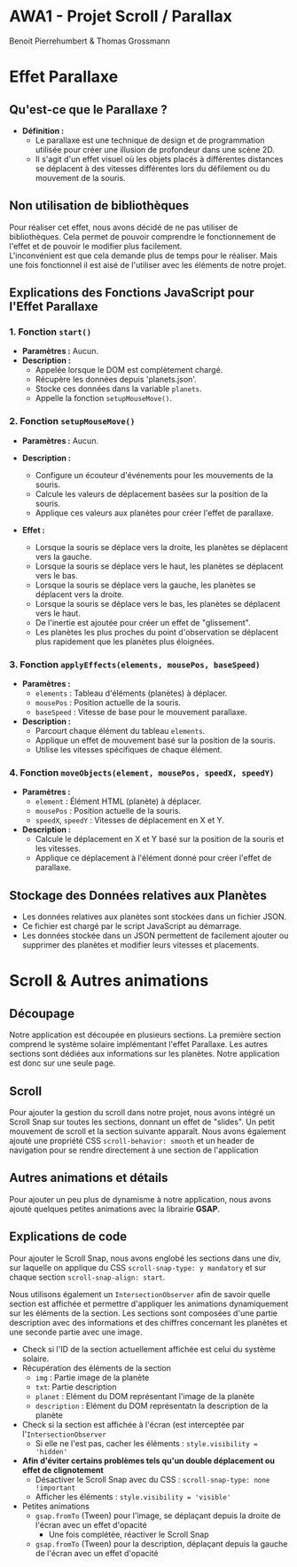 # AWA1 - Projet Scroll / Parallax
Benoit Pierrehumbert & Thomas Grossmann

# Effet Parallaxe
## Qu'est-ce que le Parallaxe ?
- **Définition :**
  - Le parallaxe est une technique de design et de programmation utilisée pour créer une illusion de profondeur dans une scène 2D. 
  - Il s'agit d'un effet visuel où les objets placés à différentes distances se déplacent à des vitesses différentes lors du défilement ou du mouvement de la souris.

## Non utilisation de bibliothèques 
Pour réaliser cet effet, nous avons décidé de ne pas utiliser de bibliothèques.
Cela permet de pouvoir comprendre le fonctionnement de l'effet et de pouvoir le modifier plus facilement.  
L'inconvénient est que cela demande plus de temps pour le réaliser.
Mais une fois fonctionnel il est aisé de l'utiliser avec les éléments de notre projet.

## Explications des Fonctions JavaScript pour l'Effet Parallaxe

### 1. Fonction `start()`
- **Paramètres :** Aucun.
- **Description :**
  - Appelée lorsque le DOM est complètement chargé.
  - Récupère les données depuis 'planets.json'.
  - Stocke ces données dans la variable `planets`.
  - Appelle la fonction `setupMouseMove()`.

### 2. Fonction `setupMouseMove()`
- **Paramètres :** Aucun.
- **Description :**
  - Configure un écouteur d'événements pour les mouvements de la souris.
  - Calcule les valeurs de déplacement basées sur la position de la souris.
  - Applique ces valeurs aux planètes pour créer l'effet de parallaxe.
  
- **Effet :**
  - Lorsque la souris se déplace vers la droite, les planètes se déplacent vers la gauche.
  - Lorsque la souris se déplace vers le haut, les planètes se déplacent vers le bas.
  - Lorsque la souris se déplace vers la gauche, les planètes se déplacent vers la droite.
  - Lorsque la souris se déplace vers le bas, les planètes se déplacent vers le haut.
  - De l'inertie est ajoutée pour créer un effet de "glissement".
  - Les planètes les plus proches du point d'observation se déplacent plus rapidement que les planètes plus éloignées.

### 3. Fonction `applyEffects(elements, mousePos, baseSpeed)`
- **Paramètres :**
  - `elements` : Tableau d'éléments (planètes) à déplacer.
  - `mousePos` : Position actuelle de la souris.
  - `baseSpeed` : Vitesse de base pour le mouvement parallaxe.
- **Description :**
  - Parcourt chaque élément du tableau `elements`.
  - Applique un effet de mouvement basé sur la position de la souris.
  - Utilise les vitesses spécifiques de chaque élément.
### 4. Fonction `moveObjects(element, mousePos, speedX, speedY)`
- **Paramètres :**
  - `element` : Élément HTML (planète) à déplacer.
  - `mousePos` : Position actuelle de la souris.
  - `speedX`, `speedY` : Vitesses de déplacement en X et Y.
- **Description :**
  - Calcule le déplacement en X et Y basé sur la position de la souris et les vitesses.
  - Applique ce déplacement à l'élément donné pour créer l'effet de parallaxe.

## Stockage des Données relatives aux Planètes

- Les données relatives aux planètes sont stockées dans un fichier JSON.
- Ce fichier est chargé par le script JavaScript au démarrage.
- Les données stockée dans un JSON permettent de facilement ajouter ou supprimer des planètes et modifier leurs vitesses et placements.

# Scroll & Autres animations

## Découpage
Notre application est découpée en plusieurs sections. La première section comprend le système solaire implémentant l'effet Parallaxe. Les autres sections sont dédiées aux informations sur les planètes. Notre application est donc sur une seule page.

## Scroll
Pour ajouter la gestion du scroll dans notre projet, nous avons intégré un Scroll Snap sur toutes les sections, donnant un effet de "slides". Un petit mouvement de scroll et la section suivante apparaît. Nous avons également ajouté une propriété CSS `scroll-behavior: smooth` et un header de navigation pour se rendre directement à une section de l'application

## Autres animations et détails
Pour ajouter un peu plus de dynamisme à notre application, nous avons ajouté quelques petites animations avec la librairie **GSAP**.

## Explications de code
Pour ajouter le Scroll Snap, nous avons englobé les sections dans une div, sur laquelle on applique du CSS `scroll-snap-type: y mandatory` et sur chaque section `scroll-snap-align: start`.

Nous utilisons également un `IntersectionObserver` afin de savoir quelle section est affichée et permettre d'appliquer les animations dynamiquement sur les éléments de la section. Les sections sont composées d'une partie description avec des informations et des chiffres concernant les planètes et une seconde partie avec une image.

- Check si l'ID de la section actuellement affichée est celui du système solaire.
- Récupération des éléments de la section
  - `img` : Partie image de la planète
  - `txt`: Partie description
  - `planet` : Elément du DOM représentant l'image de la planète
  - `description` : Elément du DOM représentatn la description de la planète
- Check si la section est affichée à l'écran (est interceptée par l'`IntersectionObserver`
  - Si elle ne l'est pas, cacher les éléments : `style.visibility = 'hidden'`
- **Afin d'éviter certains problèmes tels qu'un double déplacement ou effet de clignotement**
  - Désactiver le Scroll Snap avec du CSS : `scroll-snap-type: none !important`
  - Afficher les éléments : `style.visibility = 'visible'`
- Petites animations
  - `gsap.fromTo` (Tween) pour l'image, se déplaçant depuis la droite de l'écran avec un effet d'opacité
    - Une fois complétée, réactiver le Scroll Snap
  - `gsap.fromTo` (Tween) pour la description, déplaçant depuis la gauche de l'écran avec un effet d'opacité

